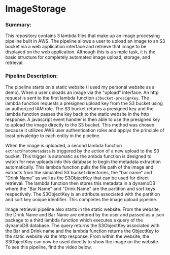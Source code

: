 # ImageStorage

### Summary:
This repository contains 3 lambda files that make up an image processing pipeline built in AWS. The pipeline allows a user to upload an image to an S3 bucket via a web application interface and retrieve that image to be displayed on the web application. Although this is a simple task, it is the basic structure for completely automated image upload, storage, and retrieval.

### Pipeline Description:
The pipeline starts on a static website (I used my personal website as a demo). When a user uploads an image via the "upload" interface. An http request is sent to the first lambda function `s3bucket-presignkey`. The lambda function requests a presigned upload key from the S3 bucket using an authorized IAM role. The S3 bucket returns a presigned key and the lambda function passes the key back to the static website in the http response. A javascript event handler is then able to use the presigned key to upload the image directly to the S3 bucket. This method was chosen because it utilizes AWS user authentication roles and applys the principle of least privaledge to each entity in the pipeline. 

When the image is uploaded, a second lambda function `extractPhotoMetadata` is triggered by the action of a new upload to the S3 bucket. This trigger is automatic as the ambda function is designed to watch for new uploads into this database to begin the metadata extraction automatically. This lambda function pulls the file path of the image and extracts from the simulated S3 bucket directories, the "bar name" and "Drink Name" as well as the S3ObjectKey that can be used for direct retrieval. The lambda function then stores this metadata in a dynamoDB where the "Bar Name" and "Drink Name" are the partition and sort keys respectively. The S3ObjectKey is an attribute associated with the partition and sort key unique identifier. This completes the image upload pipeline.

Image retrieval pipeline also starts in the static website. From the website, the Drink Name and Bar Name are entered by the user and passed as a json package to a third lambda function which executes a query of the dynamoDB database. The query returns the S3ObjectKey associated with the Bar and Drink name and the lambda function returns the ObjectKey to the static website via the http response. From within the website, the S3ObjectKey can now be used directly to show the image on the website. To see this pipeline, find the video below.
